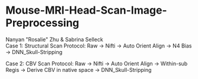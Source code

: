 # Mouse-MRI-Head-Scan-Image-Preprocessing
Nanyan "Rosalie" Zhu & Sabrina Selleck </br>
Case 1: Structural Scan Protocol: Raw -> Nifti -> Auto Orient Align -> N4 Bias -> DNN_Skull-Stripping

Case 2: CBV Scan Protocol: Raw -> Nifti -> Auto Orient Align -> Within-sub Regis -> Derive CBV in native space -> DNN_Skull-Stripping
